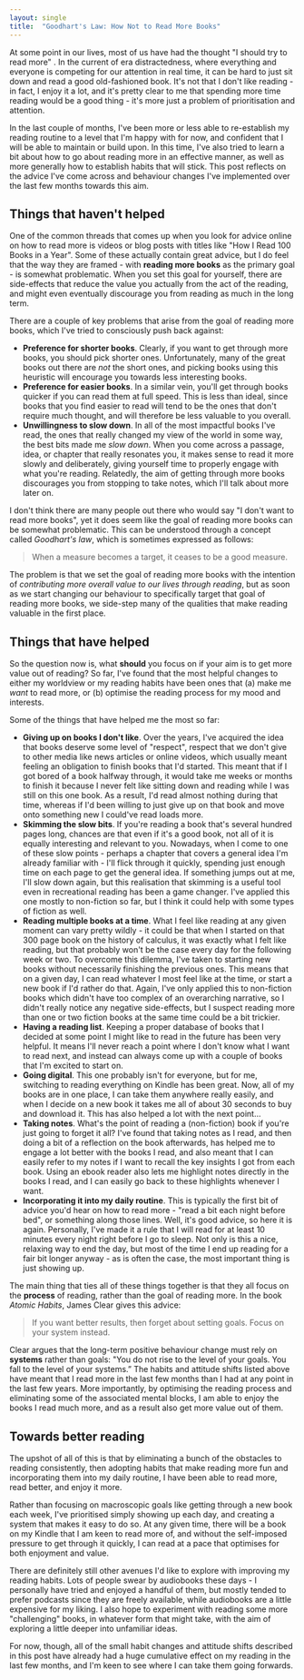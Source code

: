 ```yaml
---
layout: single
title:  "Goodhart's Law: How Not to Read More Books"
---
```


At some point in our lives, most of us have had the thought "I should try to read more" . In the current of era distractedness, where everything and everyone is competing for our attention in real time, it can be hard to just sit down and read a good old-fashioned book. It's not that I don't like reading - in fact, I enjoy it a lot, and it's pretty clear to me that spending more time reading would be a good thing - it's more just a problem of prioritisation and attention.

In the last couple of months, I've been more or less able to re-establish my reading routine to a level that I'm happy with for now, and confident that I will be able to maintain or build upon.  In this time, I've also tried to learn a bit about how to go about reading more in an effective manner, as well as more generally how to establish habits that will stick. This post reflects on the advice I've come across and behaviour changes I've implemented over the last few months towards this aim.

## Things that haven't helped

One of the common threads that comes up when you look for advice online on how to read more is videos or blog posts with titles like "How I Read 100 Books in a Year". Some of these actually contain great advice, but I do feel that the way they are framed - with **reading more books** as the primary goal - is somewhat problematic. When you set this goal for yourself, there are side-effects that reduce the value you actually from the act of the reading, and might even eventually discourage you from reading as much in the long term.

There are a couple of key problems that arise from the goal of reading more books, which I've tried to consciously push back against:

* **Preference for shorter books**. Clearly, if you want to get through more books, you should pick shorter ones. Unfortunately, many of the great books out there are *not* the short ones, and picking books using this heuristic will encourage you towards less interesting books.
* **Preference for easier books**. In a similar vein, you'll get through books quicker if you can read them at full speed. This is less than ideal, since books that you find easier to read will tend to be the ones that don't require much thought, and will therefore be less valuable to you overall.
* **Unwillingness to slow down**. In all of the most impactful books I've read, the ones that really changed my view of the world in some way, the best bits made me *slow down*. When you come across a passage, idea, or chapter that really resonates you, it makes sense to read it more slowly and deliberately, giving yourself time to properly engage with what you're reading. Relatedly, the aim of getting through more books discourages you from stopping to take notes, which I'll talk about more later on.

I don't think there are many people out there who would say "I don't want to read more books", yet it does seem like the goal of reading more books can be somewhat problematic. This can be understood through a concept called *Goodhart's law*, which is sometimes expressed as follows:

> When a measure becomes a target, it ceases to be a good measure.

The problem is that we set the goal of reading more books with the intention of *contributing more overall value to our lives through reading*, but as soon as we start changing our behaviour to specifically target that goal of reading more books, we side-step many of the qualities that make reading valuable in the first place.

## Things that have helped

So the question now is, what __should__ you focus on if your aim is to get more value out of reading? So far, I've found that the most helpful changes to either my worldview or my reading habits have been ones that (a) make me *want* to read more, or (b) optimise the reading process for my mood and interests.

Some of the things that have helped me the most so far:
* **Giving up on books I don't like**. Over the years, I've acquired the idea that books deserve some level of "respect", respect that we don't give to other media like news articles or online videos, which usually meant feeling an obligation to finish books that I'd started. This meant that if I got bored of a book halfway through, it would take me weeks or months to finish it because I never felt like sitting down and reading while I was still on this one book. As a result, I'd read almost nothing during that time, whereas if I'd been willing to just give up on that book and move onto something new I could've read loads more.
* **Skimming the slow bits**. If you're reading a book that's several hundred pages long, chances are that even if it's a good book, not all of it is equally interesting and relevant to you. Nowadays, when I come to one of these slow points - perhaps a chapter that covers a general idea I'm already familiar with - I'll flick through it quickly, spending just enough time on each page to get the general idea. If something jumps out at me, I'll slow down again, but this realisation that skimming is a useful tool even in recreational reading has been a game changer. I've applied this one mostly to non-fiction so far, but I think it could help with some types of fiction as well.
* **Reading multiple books at a time**. What I feel like reading at any given moment can vary pretty wildly - it could be that when I started on that 300 page book on the history of calculus, it was exactly what I felt like reading, but that probably won't be the case every day for the following week or two. To overcome this dilemma, I've taken to starting new books without necessarily finishing the previous ones. This means that on a given day, I can read whatever I most feel like at the time, or start a new book if I'd rather do that. Again, I've only applied this to non-fiction books which didn't have too complex of an overarching narrative, so I didn't really notice any negative side-effects, but I suspect reading more than one or two fiction books at the same time could be a bit trickier.  
* **Having a reading list**. Keeping a proper database of books that I decided at some point I might like to read in the future has been very helpful. It means I'll never reach a point where I don't know what I want to read next, and instead can always come up with a couple of books that I'm excited to start on.
* **Going digital**. This one probably isn't for everyone, but for me, switching to reading everything on Kindle has been great. Now, all of my books are in one place, I can take them anywhere really easily, and when I decide on a new book it takes me all of about 30 seconds to buy and download it. This has also helped a lot with the next point...
* **Taking notes**. What's the point of reading a (non-fiction) book if you're just going to forget it all? I've found that taking notes as I read, and then doing a bit of a reflection on the book afterwards, has helped me to engage a lot better with the books I read, and also meant that I can easily refer to my notes if I want to recall the key insights I got from each book. Using an ebook reader also lets me highlight notes directly in the books I read, and I can easily go back to these highlights whenever I want.
* **Incorporating it into my daily routine**. This is typically the first bit of advice you'd hear on how to read more - "read a bit each night before bed", or something along those lines. Well, it's good advice, so here it is again. Personally, I've made it a rule that I will read for at least 10 minutes every night right before I go to sleep. Not only is this a nice, relaxing way to end the day, but most of the time I end up reading for a fair bit longer anyway - as is often the case, the most important thing is just showing up.

The main thing that ties all of these things together is that they all focus on the **process** of reading, rather than the goal of reading more. In the book *Atomic Habits*, James Clear gives this advice:

> If you want better results, then forget about setting goals. Focus on your system instead.

Clear argues that the long-term positive behaviour change must rely on **systems** rather than goals: "You do not rise to the level of your goals. You fall to the level of your systems.” The habits and attitude shifts listed above have meant that I read more in the last few months than I had at any point in the last few years. More importantly, by optimising the reading process and eliminating some of the associated mental blocks, I am able to enjoy the books I read much more, and as a result also get more value out of them.

## Towards better reading

The upshot of all of this is that by eliminating a bunch of the obstacles to reading consistently, then adopting habits that make reading more fun and incorporating them into my daily routine, I have been able to read more, read better, and enjoy it more.

Rather than focusing on macroscopic goals like getting through a new book each week, I've prioritised simply showing up each day, and creating a system that makes it easy to do so. At any given time, there will be a book on my Kindle that I am keen to read more of, and without the self-imposed pressure to get through it quickly, I can read at a pace that optimises for both enjoyment and value.

There are definitely still other avenues I'd like to explore with improving my reading habits. Lots of people swear by audiobooks these days - I personally have tried and enjoyed a handful of them, but mostly tended to prefer podcasts since they are freely available, while audiobooks are a little expensive for my liking. I also hope to experiment with reading some more "challenging" books, in whatever form that might take, with the aim of exploring a little deeper into unfamiliar ideas.

For now, though, all of the small habit changes and attitude shifts described in this post have already had a huge cumulative effect on my reading in the last few months, and I'm keen to see where I can take them going forwards.
